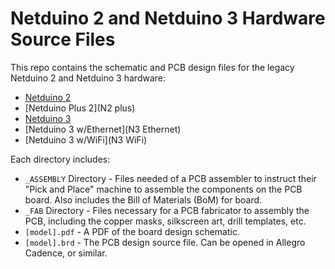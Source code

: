 # Netduino 2 and Netduino 3 Hardware Source Files

This repo contains the schematic and PCB design files for the legacy Netduino 2 and Netduino 3 hardware:

* [Netduino 2](N2)
* [Netduino Plus 2](N2 plus)
* [Netduino 3](N3)
* [Netduino 3 w/Ethernet](N3 Ethernet)
* [Netduino 3 w/WiFi](N3 WiFi)
 
Each directory includes: 
 * `_ASSEMBLY` Directory - Files needed of a PCB assembler to instruct their "Pick and Place" machine to assemble the components on the PCB board. Also includes the Bill of Materials (BoM) for board.
 * `_FAB` Directory - Files necessary for a PCB fabricator to assembly the PCB, including the copper masks, silkscreen art, drill templates, etc.
 * `[model].pdf` - A PDF of the board design schematic.
 * `[model].brd` - The PCB design source file. Can be opened in Allegro Cadence, or similar.